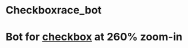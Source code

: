 # Checkboxrace_bot
<h1> Bot for <a href='https://checkboxrace.com/'>  checkbox<a>  at 260% zoom-in</h1>